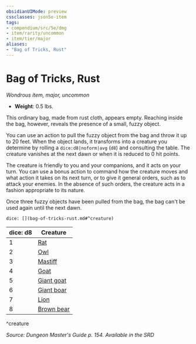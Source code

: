 ```yaml
---
obsidianUIMode: preview
cssclasses: json5e-item
tags:
- compendium/src/5e/dmg
- item/rarity/uncommon
- item/tier/major
aliases: 
- "Bag of Tricks, Rust"
---
```

# Bag of Tricks, Rust
*Wondrous item, major, uncommon*  

- **Weight**: 0.5 lbs.

This ordinary bag, made from rust cloth, appears empty. Reaching inside the bag, however, reveals the presence of a small, fuzzy object.

You can use an action to pull the fuzzy object from the bag and throw it up to 20 feet. When the object lands, it transforms into a creature you determine by rolling a `dice:d8|noform|avg` (`d8`) and consulting the table. The creature vanishes at the next dawn or when it is reduced to 0 hit points.

The creature is friendly to you and your companions, and it acts on your turn. You can use a bonus action to command how the creature moves and what action it takes on its next turn, or to give it general orders, such as to attack your enemies. In the absence of such orders, the creature acts in a fashion appropriate to its nature.

Once three fuzzy objects have been pulled from the bag, the bag can't be used again until the next dawn.

`dice: [](bag-of-tricks-rust.md#^creature)`

| dice: d8 | Creature |
|----------|----------|
| 1 | [Rat](2-Mechanics/CLI/bestiary/beast/rat.md) |
| 2 | [Owl](2-Mechanics/CLI/bestiary/beast/owl.md) |
| 3 | [Mastiff](2-Mechanics/CLI/bestiary/beast/mastiff.md) |
| 4 | [Goat](2-Mechanics/CLI/bestiary/beast/goat.md) |
| 5 | [Giant goat](2-Mechanics/CLI/bestiary/beast/giant-goat.md) |
| 6 | [Giant boar](2-Mechanics/CLI/bestiary/beast/giant-boar.md) |
| 7 | [Lion](2-Mechanics/CLI/bestiary/beast/lion.md) |
| 8 | [Brown bear](2-Mechanics/CLI/bestiary/beast/brown-bear.md) |
^creature

*Source: Dungeon Master's Guide p. 154. Available in the <span title='Systems Reference Document (5.1)'>SRD</span>*